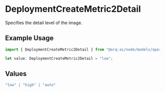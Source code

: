 # DeploymentCreateMetric2Detail

Specifies the detail level of the image.

## Example Usage

```typescript
import { DeploymentCreateMetric2Detail } from "@orq-ai/node/models/operations";

let value: DeploymentCreateMetric2Detail = "low";
```

## Values

```typescript
"low" | "high" | "auto"
```